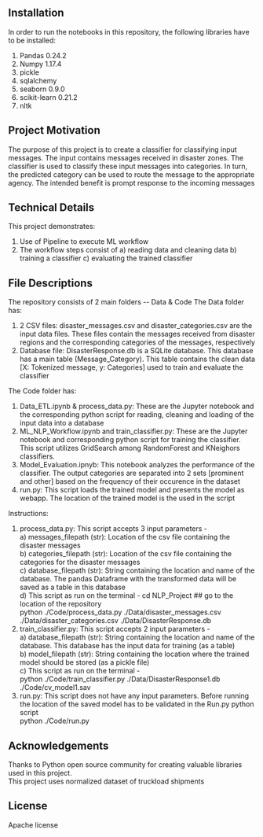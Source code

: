 ## Installation ##
In order to run the notebooks in this repository, the following libraries have to be installed:
1) Pandas 0.24.2
2) Numpy 1.17.4
3) pickle
4) sqlalchemy
5) seaborn 0.9.0
6) scikit-learn 0.21.2
7) nltk

## Project Motivation ##
The purpose of this project is to create a classifier for classifying input messages. The input contains messages received in disaster zones. The classifier is used to classify these input messages into categories. In turn, the predicted category can be used to route the message to the appropriate agency. The intended benefit is prompt response to the incoming messages

## Technical Details ##
This project demonstrates:
1) Use of Pipeline to execute ML workflow
2) The workflow steps consist of 
    a) reading data and cleaning data
    b) training a classifier
    c) evaluating the trained classifier
    
## File Descriptions ##
The repository consists of 2 main folders -- Data & Code
The Data folder has:
1) 2 CSV files: disaster_messages.csv and disaster_categories.csv are the input data files. These files contain the messages received from disaster regions and the corresponding categories of the messages, respectively
2) Database file: DisasterResponse.db is a SQLite database. This database has a main table (Message_Category). This table contains the clean data [X: Tokenized message, y: Categories] used to train and evaluate the classifier

The Code folder has:
1) Data_ETL.ipynb & process_data.py: These are the Jupyter notebook and the corresponding python script for reading, cleaning and loading of the input data into a database
2) ML_NLP_Workflow.ipynb and train_classifier.py: These are the Jupyter notebook and corresponding python script for training the classifier. This script utilizes GridSearch among RandomForest and KNeighors classifiers. 
3) Model_Evaluation.ipnyb: This notebook analyzes the performance of the classifier. The output categories are separated into 2 sets [prominent and other] based on the frequency of their occurence in the dataset
4) run.py: This script loads the trained model and presents the model as webapp. The location of the trained model is the used in the script

Instructions:
1) process_data.py: This script accepts 3 input parameters - </br>
    a) messages_filepath (str): Location of the csv file containing the disaster messages </br>
    b) categories_filepath (str): Location of the csv file containing the categories for the disaster messages </br>
    c) database_filepath (str): String containing the location and name of the database. The pandas Dataframe with the transformed data will be saved as a table in this database </br>
    d) This script as run on the terminal -
        cd NLP_Project ## go to the location of the repository </br>
        python ./Code/process_data.py ./Data/disaster_messages.csv ./Data/disaster_categories.csv ./Data/DisasterResponse.db </br>
2) train_classifier.py: This script accepts 2 input parameters - </br>
    a) database_filepath (str): String containing the location and name of the database. This database has the input data for training (as a table) </br>
    b) model_filepath (str): String containing the location where the trained model should be stored (as a pickle file) </br>
    c) This script as run on the terminal - </br>
        python ./Code/train_classifier.py ./Data/DisasterResponse1.db ./Code/cv_model1.sav </br>
3) run.py: This script does not have any input parameters. Before running the location of the saved model has to be validated in the Run.py python script</br>
    python ./Code/run.py
    
## Acknowledgements ##
Thanks to Python open source community for creating valuable libraries used in this project. <br>
This project uses normalized dataset of truckload shipments

## License ##
Apache license
